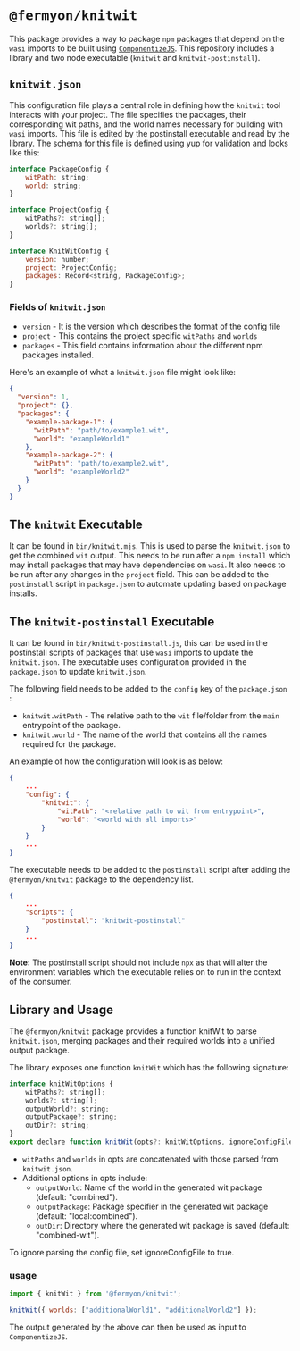 # `@fermyon/knitwit`

This package provides a way to package `npm` packages that depend on the `wasi` imports to be built using [`ComponentizeJS`](https://github.com/bytecodealliance/ComponentizeJS). This repository includes a library and two node executable (`knitwit` and `knitwit-postinstall`).

## `knitwit.json`

This configuration file plays a central role in defining how the `knitwit` tool interacts with your project. The file specifies the packages, their corresponding wit paths, and the world names necessary for building with `wasi` imports. This file is edited by the postinstall executable and read by the library. The schema for this file is defined using yup for validation and looks like this:

```javascript
interface PackageConfig {
    witPath: string;
    world: string;
}

interface ProjectConfig {
    witPaths?: string[];
    worlds?: string[];
}

interface KnitWitConfig {
    version: number;
    project: ProjectConfig;
    packages: Record<string, PackageConfig>;
}
```

### Fields of `knitwit.json`

- `version` - It is the version which describes the format of the config file
- `project` - This contains the project specific `witPaths` and `worlds`
- `packages` - This field contains information about the different npm packages installed. 

Here's an example of what a `knitwit.json` file might look like:

```json
{
  "version": 1,
  "project": {},
  "packages": {
    "example-package-1": {
      "witPath": "path/to/example1.wit",
      "world": "exampleWorld1"
    },
    "example-package-2": {
      "witPath": "path/to/example2.wit",
      "world": "exampleWorld2"
    }
  }
}
```
## The `knitwit` Executable

It can be found in `bin/knitwit.mjs`. This is used to parse the `knitwit.json` to get the combined `wit` output. This needs to be run after a `npm install` which may install packages that may have dependencies on `wasi`. It also needs to be run after any changes in the `project` field. This can be added to the `postinstall` script in `package.json` to automate updating based on package installs.

## The `knitwit-postinstall` Executable

It can be found in `bin/knitwit-postinstall.js`, this can be used in the postinstall scripts of packages that use `wasi` imports to update the `knitwit.json`. The executable uses configuration provided in the `package.json` to update `knitwit.json`. 

The following field needs to be added to the `config` key of the  `package.json` :

- `knitwit.witPath` - The relative path to the `wit` file/folder from the `main` entrypoint of the package. 
- `knitwit.world` - The name of the world that contains all the names required for the package. 

An example of how the configuration will look is as below:

```json
{
    ...
    "config": {
        "knitwit": {
            "witPath": "<relative path to wit from entrypoint>",
            "world": "<world with all imports>"
        }
    }
    ...
}
```

The executable needs to be added to the `postinstall` script after adding the `@fermyon/knitwit` package to the dependency list. 

```json
{
    ...
    "scripts": {
        "postinstall": "knitwit-postinstall"
    }
    ...
}
```

**Note:** The postinstall script should not include `npx` as that will alter the environment variables which the executable relies on to run in the context of the consumer. 

## Library and Usage
 
The `@fermyon/knitwit` package provides a function knitWit to parse `knitwit.json`, merging packages and their required worlds into a unified output package.

The library exposes one function `knitWit` which has the following signature:

```js
interface knitWitOptions {
    witPaths?: string[];
    worlds?: string[];
    outputWorld?: string;
    outputPackage?: string;
    outDir?: string;
}
export declare function knitWit(opts?: knitWitOptions, ignoreConfigFile?: boolean): Promise<void>;
```

- `witPaths` and `worlds` in opts are concatenated with those parsed from `knitwit.json`.
- Additional options in opts include:
  - `outputWorld`: Name of the world in the generated wit package (default: "combined").
  - `outputPackage`: Package specifier in the generated wit package (default: "local:combined").
  - `outDir`: Directory where the generated wit package is saved (default: "combined-wit").

To ignore parsing the config file, set ignoreConfigFile to true.

### usage

```js
import { knitWit } from '@fermyon/knitwit';

knitWit({ worlds: ["additionalWorld1", "additionalWorld2"] });
```

The output generated by the above can then be used as input to `ComponentizeJS`.

